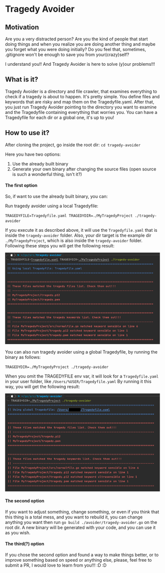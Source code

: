 # Tragedy Avoider

## Motivation

Are you a very distracted person? Are you the kind of people that start doing things and when you realize you are doing another thing and maybe you forget what you were doing initially?
Do you feel that, sometimes, .gitignore won't be enough to save you from your(crazy)self?

I understand you!! And Tragedy Avoider is here to solve (y)our problems!!!

## What is it?
Tragedy Avoider is a directory and file crawler, that examines everything to check if a tragedy is about to happen. It's pretty simple. You define files and keywords that are risky and map them on the Tragedyfile.yaml. After that, you just run Tragedy Avoider pointing to the directory you want to examine and the Tragedyfile containing everything that worries you. You can have a Tragedyfile for each dir or a global one, it's up to you!

## How to use it?
After cloning the project, go inside the root dir:  `cd tragedy-avoider`

Here you have two options:
 1) Use the already built binary
 2) Generate your own binary after changing the source files (open source is such a wonderful thing, isn't it?)

#### The first option

So, if want to use the already built binary, you can:

Run tragedy avoider using a local Tragedyfile:

`TRAGEDYFILE=Tragedyfile.yaml TRAGEDYDIR=./MyTragedyProject ./tragedy-avoider`

If you execute it as described above, it will use the `Tragedyfile.yaml` that is inside the `tragedy-avoider` folder. 
Also, your dir target is the example dir `./MyTragedyProject`, which is also inside the `tragedy-avoider` folder.
Following these steps you will get the following result:
 
![localtragedyfile](img/localtragedyfile.png)

You can also run tragedy avoider using a global Tragedyfile, by running the binary as follows:

`TRAGEDYDIR=./MyTragedyProject ./tragedy-avoider `

When you omit the TRAGEDYFILE env var, it will look for a `Tragedyfile.yaml` in your user folder, like `/Users/%USER/Tragedyfile.yaml`
By running it this way, you will get the following result:

![globaltragedyfile](img/globaltragedyfile.png)
 
#### The second option
If you want to adjust something, change something, or even if you think that this thing is a total mess, and you want to rebuild it, you can change anything you want then run `go build ./avoider/tragedy-avoider.go` on the root dir. A new binary will be generated with your code, and you can use it as you wish.

#### The third(?) option 
If you chose the second option and found a way to make things better, or to improve something based on speed or anything else, please, feel free to submit a PR, I would love to learn from you!!! :D :D